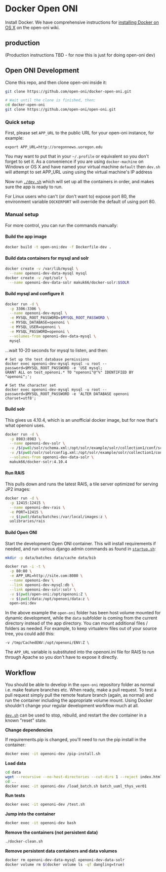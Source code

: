 Docker Open ONI
===============

Install Docker.  We have comprehensive instructions for
[installing Docker on OS X](https://github.com/open-oni/open-oni/wiki/Docker-Setup-OS-X)
on the open-oni wiki.

production
---

(Production instructions TBD - for now this is just for doing open-oni dev)

Open ONI Development
---

Clone this repo, and then clone open-oni inside it:

```bash
git clone https://github.com/open-oni/docker-open-oni.git

# Wait until the clone is finished, then:
cd docker-open-oni
git clone https://github.com/open-oni/open-oni.git
```

### Quick setup

First, please set `APP_URL` to the public URL for your open-oni instance, for
example:

    export APP_URL=http://oregonnews.uoregon.edu

You may want to put that in your `~/.profile` or equivalent so you don't forget
to set it. As a convenience if you are using `docker-machine` on Windows or 
OS X and have named your virtual machine `default` then `dev.sh` will attempt 
to set APP_URL using using the virtual machine's IP address

Now run [`./dev.sh`](dev.sh) which will set up all the containers in order, 
and makes sure the app is ready to run.

For Linux users who can't (or don't want to) expose port 80, the environment 
variable `DOCKERPORT` will override the default of using port 80.

### Manual setup

For more control, you can run the commands manually:

#### Build the app image

```bash
docker build -t open-oni:dev -f Dockerfile-dev .
```

#### Build data containers for mysql and solr

```bash
docker create -v /var/lib/mysql \
  --name openoni-dev-data-mysql mysql
docker create -v /opt/solr \
  --name openoni-dev-data-solr makuk66/docker-solr:$SOLR
```

#### Build mysql and configure it

```bash
docker run -d \
  -p 3306:3306 \
  --name openoni-dev-mysql \
  -e MYSQL_ROOT_PASSWORD=$MYSQL_ROOT_PASSWORD \
  -e MYSQL_DATABASE=openoni \
  -e MYSQL_USER=openoni \
  -e MYSQL_PASSWORD=openoni \
  --volumes-from openoni-dev-data-mysql \
  mysql
```

...wait 10-20 seconds for mysql to listen, and then:

```
# Set up the test database permissions
docker exec openoni-dev-mysql mysql -u root --password=$MYSQL_ROOT_PASSWORD -e 'USE mysql;
GRANT ALL on test_openoni.* TO "openoni"@"%" IDENTIFIED BY "openoni";';

# Set the character set
docker exec openoni-dev-mysql mysql -u root --password=$MYSQL_ROOT_PASSWORD -e 'ALTER DATABASE openoni charset=utf8';
```

#### Build solr

This gives us 4.10.4, which is an unofficial docker image, but for now that's
what openoni uses.

```bash
docker run -d \
  -p 8983:8983 \
  --name openoni-dev-solr \
  -v /$(pwd)/solr/schema.xml:/opt/solr/example/solr/collection1/conf/schema.xml:Z \
  -v /$(pwd)/solr/solrconfig.xml:/opt/solr/example/solr/collection1/conf/solrconfig.xml:Z \
  --volumes-from openoni-dev-data-solr \
  makuk66/docker-solr:4.10.4
```

#### Run RAIS

This pulls down and runs the latest RAIS, a tile server optimized for serving
JP2 images:

```bash
docker run -d \
  -p 12415:12415 \
  --name openoni-dev-rais \
  -e PORT=12415 \
  -v $(pwd)/data/batches:/var/local/images:z \
  uolibraries/rais
```

#### Build Open ONI

Start the development Open ONI container. This will install requirements if needed, and
run various django admin commands as found in [`startup.sh`](startup.sh):

```bash
mkdir -p data/batches data/cache data/bib

docker run -i -t \
  -p 80:80 \
  -e APP_URL=http://site.com:8080 \
  --name openoni-dev \
  --link openoni-dev-mysql:db \
  --link openoni-dev-solr:solr \
  -v $(pwd)/open-oni:/opt/openoni:Z \
  -v $(pwd)/data:/opt/openoni/data:z \
  open-oni:dev
```

In the above example the `open-oni` folder has been host volume mounted for
dynamic development, while the `data` subfolder is coming from the current
directory instead of the app directory. You can mount additional files /
folders as needed. For example, to keep virtualenv files out of your source
tree, you could add this:

```
-v /tmp/CachedENV:/opt/openoni/ENV:Z \
```

The `APP_URL` variable is substituted into the openoni.ini file for RAIS to run
through Apache so you don't have to expose it directly.

Workflow
---

You should be able to develop in the `open-oni` repository folder as normal
i.e. make feature branches etc.  When ready, make a pull request.  To test a
pull request simply pull the remote feature branch (again, as normal) and run
the container including the appropriate volume mount. Using Docker shouldn't
change your regular development workflow much at all.

[`dev.sh`](dev.sh) can be used to stop, rebuild, and restart the dev container in a known
"reset" state.

**Change dependencies**

If requirements.pip is changed, you'll need to run the pip install in the container:

```bash
docker exec -it openoni-dev /pip-install.sh
```

**Load data**

```bash
cd data
wget --recursive --no-host-directories --cut-dirs 1 --reject index.html* --include-directories /data/batches/batch_uuml_thys_ver01/ http://chroniclingamerica.loc.gov/data/batches/batch_uuml_thys_ver01/
cd ..
docker exec -it openoni-dev /load_batch.sh batch_uuml_thys_ver01
```

**Run tests**

```bash
docker exec -it openoni-dev /test.sh
```

**Jump into the container**

```bash
docker exec -it openoni-dev bash
```

**Remove the containers (not persistent data)**

```bash
./docker-clean.sh
```

**Remove persistent data containers and data volumes**
```bash
docker rm openoni-dev-data-mysql openoni-dev-data-solr
docker volume rm $(docker volume ls -qf dangling=true)
```
